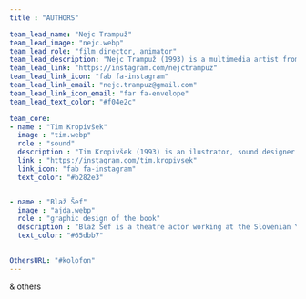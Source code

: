```yaml
---
title : "AUTHORS"

team_lead_name: "Nejc Trampuž"
team_lead_image: "nejc.webp"
team_lead_role: "film director, animator"
team_lead_description: "Nejc Trampuž (1993) is a multimedia artist from Slovenia, who graduated Cum Laude and received an award for his Master’s degree in photography at the Academy of Fine Arts and Design in Ljubljana. For the past five years, he has been actively involved in environmental and ecological projects (e.g. <a href=https://another-future-entirely.com/>Another Future Entirely</a>) and since 2019, he has also been an activist in the Youth for Climate Justice movement. His preferred means of expression is art collage in combination with various contemporary technologies, media and approaches. Trampuž held dozens of solo and group exhibitions in Slovenia and abroad, participated in international festivals and received several awards for his work"
team_lead_link: "https://instagram.com/nejctrampuz"
team_lead_link_icon: "fab fa-instagram"
team_lead_link_email: "nejc.trampuz@gmail.com"
team_lead_link_icon_email: "far fa-envelope"
team_lead_text_color: "#f04e2c"

team_core:
- name : "Tim Kropivšek"
  image : "tim.webp"
  role : "sound"
  description : "Tim Kropivšek (1993) is an ilustrator, sound designer and musician. His works are usually interactive and are a commentary on contemporary society, human psyche and environmental injustice. Kropivšek is currently finishing his master studies at ALUO."
  link : "https://instagram.com/tim.kropivsek"
  link_icon: "fab fa-instagram"
  text_color: "#b282e3"


- name : "Blaž Šef"
  image : "ajda.webp"
  role : "graphic design of the book"
  description : "Blaž Šef is a theatre actor working at the Slovenian Youth Theatre. Other projects include radio literary programmes, audio books, co-productions with institutions and NGOs in the field of performing arts, and developing the programmes of the Cultural Centre of European Space Technologies."
  text_color: "#65dbb7"
            

OthersURL: "#kolofon"
---
```


& others
